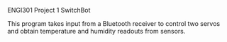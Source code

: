 ENGI301 Project 1
SwitchBot

This program takes input from a Bluetooth receiver to control two servos and obtain temperature and humidity readouts from sensors.
